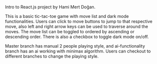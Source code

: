 Intro to React.js project by Hami Mert Doğan.

This is a basic tic-tac-toe game with move list and dark mode functionalities. Users can click to move buttons to jump to that respective move,
also left and right arrow keys can be used to traverse around the moves. The move list can be toggled to ordered by ascending or descending order.
There is also a checkbox to toggle dark mode on/off. 

Master branch has manual 2 people playing style, and ai-functionality branch has an ai working with minimax algorithm. 
Users can checkout to different branches to change the playing style.
